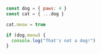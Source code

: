 ```js showLineNumbers {2}
const dog = { paws: 4 }
const cat = { ...dog }

cat.meow = true

if (dog.meow) {
  console.log("That's not a dog!")
}
```